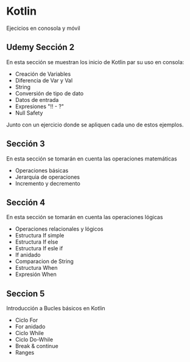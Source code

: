 # Kotlin

Ejecicios en conosola y móvil

## Udemy Sección 2

En esta sección se muestran los inicio de Kotlin par su uso en consola:

- Creación de Variables
- Diferencia de Var y Val
- String
- Conversión de tipo de dato
- Datos de entrada
- Expresiones "!! - ?"
- Null Safety

Junto con un ejercicio donde se apliquen cada uno de estos ejemplos.

## Sección 3

En esta sección se tomarán en cuenta las operaciones matemáticas

- Operaciones básicas
- Jerarquia de operaciones
- Incremento y decremento

## Sección 4
En esta sección se tomarán en cuenta las operaciones lógicas

- Operaciones relacionales y lógicos
- Estructura If simple
- Estructura If else
- Estructura If esle if
- If anidado
- Comparacion de String
- Estructura When
- Expresión When

## Seccion 5
Introducción a Bucles básicos en Kotlin

- Ciclo For
- For anidado
- Ciclo While
- Ciclo Do-While
- Break & continue
- Ranges